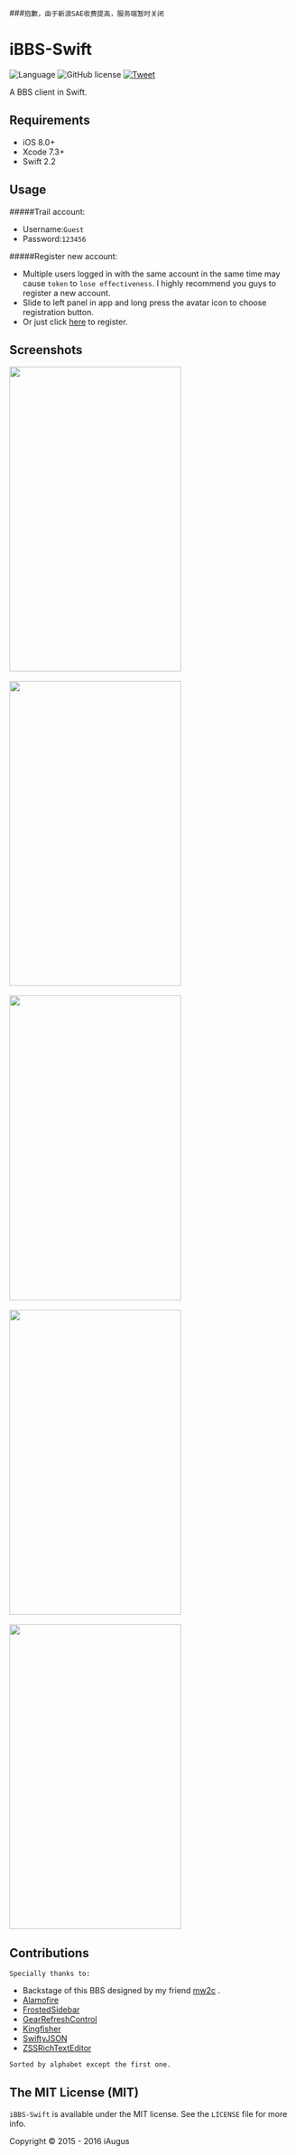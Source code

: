 ###`抱歉，由于新浪SAE收费提高，服务端暂时关闭`
# iBBS-Swift
![Language](https://img.shields.io/badge/language-Swift%202.2-orange.svg)
![GitHub license](http://img.shields.io/github/license/mashape/apistatus.svg)
[![Tweet](https://img.shields.io/badge/Tweet-%40iAugux-1B95E0.svg)](https://twitter.com/iaugux)

A BBS client in Swift.
 
## Requirements

- iOS 8.0+
- Xcode 7.3+
- Swift 2.2
 
## Usage

#####Trail account:

- Username:``Guest``
- Password:``123456``

#####Register new account:

- Multiple users logged in with the same account in the same time may cause ``token`` to ``lose effectiveness``. I highly recommend you guys to register a new account.
- Slide to left panel in app and long press the avatar icon to choose registration button.
- Or just click [here](http://obbs.sinaapp.com) to register.

## Screenshots

<div> 
<img src="https://raw.githubusercontent.com/iAugux/ProjectScreenshots/master/iBBS/4.gif" width="304" height="540"/>
</div>
</br>

<div>
<img src="https://raw.githubusercontent.com/iAugux/ProjectScreenshots/master/iBBS/5.gif" width="304" height="540"/>
</div>
</br>

<div>
<img src="https://raw.githubusercontent.com/iAugux/ProjectScreenshots/master/iBBS/1.gif" width="304" height="540"/>
</div>
</br>

<div>
<img src="https://raw.githubusercontent.com/iAugux/ProjectScreenshots/master/iBBS/2.gif" width="304" height="540"/>
</div>
</br>

<div>
<img src="https://raw.githubusercontent.com/iAugux/ProjectScreenshots/master/iBBS/3.gif" width="304" height="540"/>
</div>

## Contributions

``Specially thanks to:``

- Backstage of this BBS designed by my friend [mw2c](https://github.com/mw2c) .
- [Alamofire](https://github.com/Alamofire/Alamofire)
- [FrostedSidebar](https://github.com/edekhayser/FrostedSidebar)
- [GearRefreshControl](https://github.com/andreamazz/GearRefreshControl)
- [Kingfisher](https://github.com/onevcat/Kingfisher)
- [SwiftyJSON](https://github.com/SwiftyJSON/SwiftyJSON)
- [ZSSRichTextEditor](https://github.com/nnhubbard/ZSSRichTextEditor)

``Sorted by alphabet except the first one.`` 
 
## The MIT License (MIT)
`iBBS-Swift` is available under the MIT license. See the `LICENSE` file for more info.

Copyright © 2015 - 2016 iAugus



